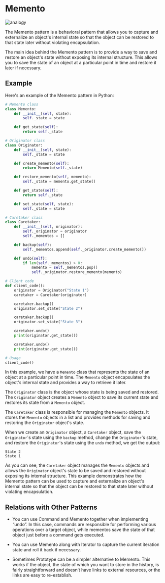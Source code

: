 # Memento

![analogy](https://refactoring.guru/images/patterns/diagrams/memento/problem1-en.png)

The Memento pattern is a behavioral pattern that allows you to capture and externalize an object's internal state so that the object can be restored to that state later without violating encapsulation.

The main idea behind the Memento pattern is to provide a way to save and restore an object's state without exposing its internal structure. This allows you to save the state of an object at a particular point in time and restore it later if necessary.

## Example

Here's an example of the Memento pattern in Python:

```python
# Memento class
class Memento:
    def __init__(self, state):
        self._state = state

    def get_state(self):
        return self._state

# Originator class
class Originator:
    def __init__(self, state):
        self._state = state

    def create_memento(self):
        return Memento(self._state)

    def restore_memento(self, memento):
        self._state = memento.get_state()

    def get_state(self):
        return self._state

    def set_state(self, state):
        self._state = state

# Caretaker class
class Caretaker:
    def __init__(self, originator):
        self._originator = originator
        self._mementos = []

    def backup(self):
        self._mementos.append(self._originator.create_memento())

    def undo(self):
        if len(self._mementos) > 0:
            memento = self._mementos.pop()
            self._originator.restore_memento(memento)

# Client code
def client_code():
    originator = Originator("State 1")
    caretaker = Caretaker(originator)

    caretaker.backup()
    originator.set_state("State 2")

    caretaker.backup()
    originator.set_state("State 3")

    caretaker.undo()
    print(originator.get_state())

    caretaker.undo()
    print(originator.get_state())

# Usage
client_code()
```

In this example, we have a `Memento` class that represents the state of an object at a particular point in time. The `Memento` object encapsulates the object's internal state and provides a way to retrieve it later.

The `Originator` class is the object whose state is being saved and restored. The `Originator` object creates a `Memento` object to save its current state and restores its state from a `Memento` object.

The `Caretaker` class is responsible for managing the `Memento` objects. It stores the `Memento` objects in a list and provides methods for saving and restoring the `Originator` object's state.

When we create an `Originator` object, a `Caretaker` object, save the `Originator`'s state using the `backup` method, change the `Originator`'s state, and restore the `Originator`'s state using the `undo` method, we get the output:

```
State 2
State 1
```

As you can see, the `Caretaker` object manages the `Memento` objects and allows the `Originator` object's state to be saved and restored without exposing its internal structure. This example demonstrates how the Memento pattern can be used to capture and externalize an object's internal state so that the object can be restored to that state later without violating encapsulation.

## Relations with Other Patterns

- You can use Command and Memento together when implementing “undo”. In this case, commands are responsible for performing various operations over a target object, while mementos save the state of that object just before a command gets executed.

- You can use Memento along with Iterator to capture the current iteration state and roll it back if necessary.

- Sometimes Prototype can be a simpler alternative to Memento. This works if the object, the state of which you want to store in the history, is fairly straightforward and doesn’t have links to external resources, or the links are easy to re-establish.
